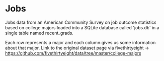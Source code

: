 # Jobs

Jobs data from an American Community Survey on job outcome statistics based on college majors loaded into a SQLite database called 'jobs.db' in a single table named recent_grads.

Each row represents a major and each column gives us some information about that major. Link to the original dataset page via fivethirtyeight -> https://github.com/fivethirtyeight/data/tree/master/college-majors


